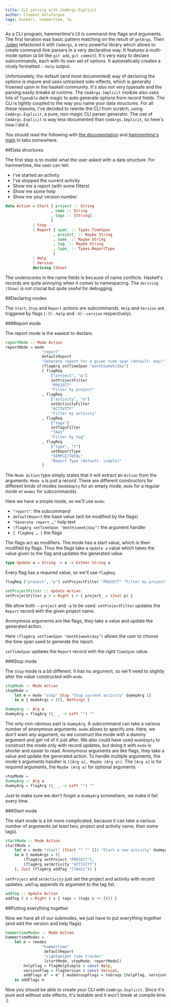 ```yaml
---
title: CLI parsing with CmdArgs.Explicit
author: Clement Delafargue
tags: haskell, hammertime, fp
---
```


As a CLI program, hammertime's UI is command-line flags and arguments. The
first iteration was basic pattern matching on the result of `getArgs`. Then
[Julien](http://twitter.com/jutanguy) refactored it with `CmdArgs`, a very
powerful library which allows to create command-line parsers in a very
declarative way. It features a multi-mode option (a bit like `git add`, `git
commit`). It's very easy to declare subcommands, each with its own set of
options. It automatically creates a nicely formatted `--help` output.

Unfortunately, the default (and most documented) way of declaring the options
is impure and uses untracked side-effects, which is generally frowned upon in
the haskell community. It's also not very typesafe and the parsing easily
breaks at runtime. The `CmdArgs.Implicit` module also uses lots of `Typeable`
dark magic to auto generate options from record fields. The CLI is tightly
coupled to the way you name your data structures. For all these reasons, I've
decided to rewrite the CLI from scratch, using `CmdArgs.Explicit`, a pure,
non-magic CLI parser generator. The use of `CmdArgs.Explicit` is way less
documented than `CmdArgs.Implicit`, so here's how I did it.

You should read the following with [the documentation](http://hackage.haskell.org/packages/archive/cmdargs/0.10.1/doc/html/System-Console-CmdArgs-Explicit.html) and
[hammertime's main](https://github.com/divarvel/hammertime/blob/master/src/Hammertime/Main.hs)
in tabs somewhere.

##Data structures

The first step is to model what the user asked with a data structure. For
hammertime, the user can tell:

- I've started an activity
- I've stopped the current activity
- Show me a report (with some filters)
- Show me some help
- Show me your version number

```haskell
data Action = Start { project :: String
                    , name :: String
                    , tags :: [String]
                    }
            | Stop
            | Report { span_ :: Types.TimeSpan
                     , project_ :: Maybe String
                     , name_ :: Maybe String
                     , tag_ :: Maybe String
                     , type_ :: Types.ReportType
                     }
            | Help
            | Version
            deriving (Show)
```

The underscores in the name fields is because of name conflicts. Haskell's
records are quite annoying when it comes to namespacing.
The `deriving (Show)` is not crucial but quite useful for debugging.

##Declaring modes

The `Start`, `Stop` and `Report` actions are subcommands. `Help` and `Version`
are triggered by flags (`-?`/`--help` and `-V`/`--version` respectively).

###Report mode

The report mode is the easiest to declare.

```haskell
reportMode :: Mode Action
reportMode = mode
                "report"
                defaultReport
                "Generate report for a given time span (default: day)"
                (flagArg setTimeSpan "month|week|day")
                [ flagReq
                    ["project", "p"]
                    setProjectFilter
                    "PROJECT"
                    "Filter by project"
                , flagReq
                    ["activity", "a"]
                    setActivityFilter
                    "ACTIVITY"
                    "Filter by activity"
                , flagReq
                    ["tags"]
                    setTagsFilter
                    "TAGS"
                    "Filter by tag"
                , flagReq
                    ["type", "t"]
                    setReportType
                    "SIMPLE|TOTAL"
                    "Report Type (default: simple)"
                ]
```

The `Mode Action` type simply states that it will extract an `Action` from the
arguments. `Mode a` is just a record. There are different constructors for
different kinds of modes (`modeEmpty` for an empty mode, `mode` for a regular
mode or `modes` for subcommands).

Here we have a simple mode, so we'll use `mode`:

- `"report"`: the subcommand
- `defaultReport` the base value (will be modified by the flags)
- `"Generate report …"` help text
- `(flagArg setTimeSpan "month|week|day")` the argument handler
- `[ flagReq … ]` the flags

The flags act as modifiers. The mode has a start value, which is then modified
by flags. Thus the flags take a `Update a` value which takes the value given
to the flag and updates the generated value.

```haskell
type Update a = String -> a -> Either String a
```

Every flag has a required value, so we'll use `flagReq`.

```haskell
flagReq ["project", "p"] setProjectFilter "PROJECT" "Filter by project"
```
```haskell
setProjectFilter :: Update Action
setProjectFilter p r = Right $ r { project_ = (Just p) }
```

We allow both `--project` and `-p` to be used. `setProjectFilter` updates the
`Report` record with the given project name.

Anonymous arguments are like flags, they take a value and update the generated
action.

Here `(flagArg setTimeSpan "month|week|day")` allows the user to choose the
time span used to generate the report.

`setTimeSpan` updates the `Report` record with the right `TimeSpan` value.

###Stop mode

The `Stop` mode is a bit different. It has no argument, so we'll need to
slightly alter the value constructed with `mode`.

```haskell
stopMode :: Mode Action
stopMode =
    let m = mode "stop" Stop "Stop current activity" dummyArg []
    in m { modeArgs = ([], Nothing) }

dummyArg :: Arg a
dummyArg = flagArg (\_ _ -> Left "") ""
```

The only non-obvious part is `dummyArg`. A subcommand can take a various
number of anonymous arguments. `mode` allows to specify one. Here, we don't
want any argument, so we construct the mode with a dummy argument and get rid
of it just after. We also could have used `modeEmpty` to construct the mode
only with record updates, but doing it with `mode` is shorter and easier to
read.
Anonymous arguments are like flags, they take a value and update the generated
action.
To handle multiple arguments, the mode's arguments handler is
`([Arg a], Maybe (Arg a))`.
The `[Arg a]` is for required arguments, the `Maybe (Arg a)` for optional arguments.

```haskell
stopMode =
dummyArg :: Arg a
dummyArg = flagArg (\_ _ -> Left "") ""
```

Just to make sure we don't forget a `dummyArg` somewhere, we make it fail
every time.

###Start mode

The start mode is a bit more complicated, because it can take a various number
of arguments (at least two, project and activity name, then some tags).

```haskell
startMode :: Mode Action
startMode =
    let m = mode "start" (Start "" "" []) "Start a new activity" dummyArg  []
    in m { modeArgs = ([
        (flagArg setProject "PROJECT"),
        (flagArg setActivity "ACTIVITY")
    ], Just (flagArg addTag "[TAGS]")) }
```

`setProject` and `setActivity` just set the project and activity with record updates.
`addTag` appends its argument to the tag list.

```haskell
addTag :: Update Action
addTag t s = Right $ s { tags = (tags s ++ [t]) }
```

##Putting everything together

Now we have all of our submodes, we just have to put everything together (and
add the version and help flags).

```haskell
hammertimeModes :: Mode Action
hammertimeModes =
    let m = (modes
                "hammertime"
                 defaultReport
                 "Lightweight time tracker"
                 [startMode, stopMode, reportMode])
        helpFlag = flagHelpSimple $ const Help,
        versionFlag = flagVersion $ const Version,
        addFlags m' = m' { modeGroupFlags = toGroup [helpFlag, versionFlag] }
    in addFlags m
```

Now you should be able to create your CLI with `CmdArgs.Explicit`. Since it's
pure and without side effects, it's testable and it won't break at compile
time :).
